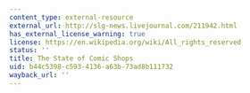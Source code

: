 ```yaml
---
content_type: external-resource
external_url: http://slg-news.livejournal.com/211942.html
has_external_license_warning: true
license: https://en.wikipedia.org/wiki/All_rights_reserved
status: ''
title: The State of Comic Shops
uid: b44c5398-c593-4136-a63b-73ad8b111732
wayback_url: ''
---
```

